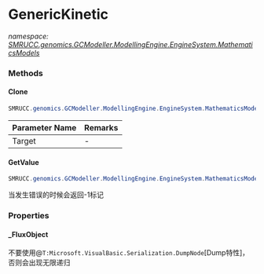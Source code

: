 ﻿# GenericKinetic
_namespace: [SMRUCC.genomics.GCModeller.ModellingEngine.EngineSystem.MathematicsModels](./index.md)_





### Methods

#### Clone
```csharp
SMRUCC.genomics.GCModeller.ModellingEngine.EngineSystem.MathematicsModels.GenericKinetic.Clone(System.Double[])
```


|Parameter Name|Remarks|
|--------------|-------|
|Target|-|


#### GetValue
```csharp
SMRUCC.genomics.GCModeller.ModellingEngine.EngineSystem.MathematicsModels.GenericKinetic.GetValue
```
当发生错误的时候会返回-1标记


### Properties

#### _FluxObject
不要使用@``T:Microsoft.VisualBasic.Serialization.DumpNode``[Dump特性]，否则会出现无限递归
